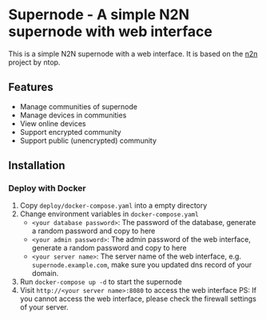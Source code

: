 # Supernode - A simple N2N supernode with web interface

This is a simple N2N supernode with a web interface. It is based on the [n2n](https://github.com/ntop/n2n) project by ntop.

## Features
* Manage communities of supernode
* Manage devices in communities
* View online devices
* Support encrypted community
* Support public (unencrypted) community

## Installation
### Deploy with Docker
1. Copy `deploy/docker-compose.yaml` into a empty directory
2. Change environment variables in `docker-compose.yaml`
   * `<your database password>`: The password of the database, generate a random password and copy to here
   * `<your admin password>`: The admin password of the web interface, generate a random password and copy to here
   * `<your server name>`: The server name of the web interface, e.g. `supernode.example.com`, make sure you updated dns record of your domain.
3. Run `docker-compose up -d` to start the supernode
4. Visit `http://<your server name>:8080` to access the web interface
PS: If you cannot access the web interface, please check the firewall settings of your server.
